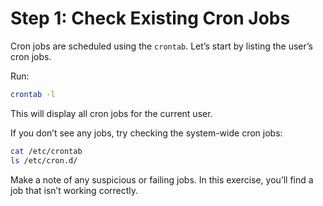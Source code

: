 # Step 1: Check Existing Cron Jobs

Cron jobs are scheduled using the `crontab`. Let’s start by listing the user’s cron jobs.

Run:
```bash
crontab -l
```

This will display all cron jobs for the current user.

If you don’t see any jobs, try checking the system-wide cron jobs:

```bash
cat /etc/crontab
ls /etc/cron.d/
```

Make a note of any suspicious or failing jobs. In this exercise, you’ll find a job that isn’t working correctly.